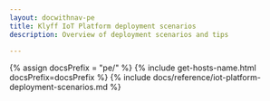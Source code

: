 ```yaml
---
layout: docwithnav-pe
title: Klyff IoT Platform deployment scenarios
description: Overview of deployment scenarios and tips

---
```


{% assign docsPrefix = "pe/" %}
{% include get-hosts-name.html docsPrefix=docsPrefix %}
{% include docs/reference/iot-platform-deployment-scenarios.md %}